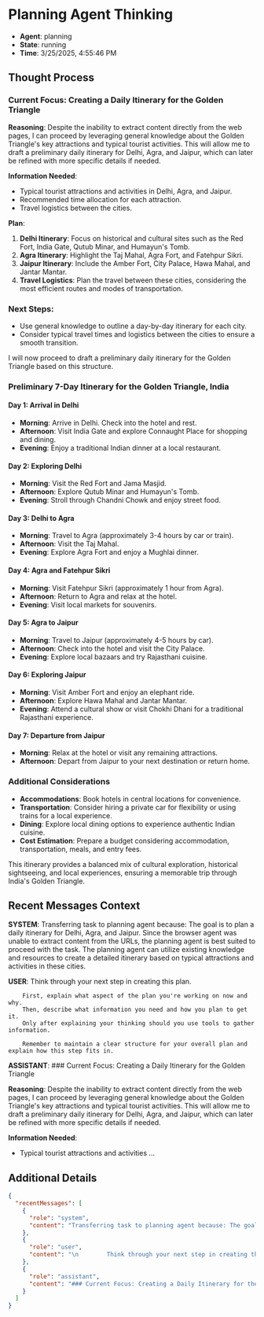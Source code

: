 # Planning Agent Thinking

- **Agent**: planning
- **State**: running
- **Time**: 3/25/2025, 4:55:46 PM

## Thought Process

### Current Focus: Creating a Daily Itinerary for the Golden Triangle

**Reasoning**: Despite the inability to extract content directly from the web pages, I can proceed by leveraging general knowledge about the Golden Triangle's key attractions and typical tourist activities. This will allow me to draft a preliminary daily itinerary for Delhi, Agra, and Jaipur, which can later be refined with more specific details if needed.

**Information Needed**:
- Typical tourist attractions and activities in Delhi, Agra, and Jaipur.
- Recommended time allocation for each attraction.
- Travel logistics between the cities.

**Plan**:
1. **Delhi Itinerary**: Focus on historical and cultural sites such as the Red Fort, India Gate, Qutub Minar, and Humayun's Tomb.
2. **Agra Itinerary**: Highlight the Taj Mahal, Agra Fort, and Fatehpur Sikri.
3. **Jaipur Itinerary**: Include the Amber Fort, City Palace, Hawa Mahal, and Jantar Mantar.
4. **Travel Logistics**: Plan the travel between these cities, considering the most efficient routes and modes of transportation.

### Next Steps:
- Use general knowledge to outline a day-by-day itinerary for each city.
- Consider typical travel times and logistics between the cities to ensure a smooth transition.

I will now proceed to draft a preliminary daily itinerary for the Golden Triangle based on this structure.
### Preliminary 7-Day Itinerary for the Golden Triangle, India

#### Day 1: Arrival in Delhi
- **Morning**: Arrive in Delhi. Check into the hotel and rest.
- **Afternoon**: Visit India Gate and explore Connaught Place for shopping and dining.
- **Evening**: Enjoy a traditional Indian dinner at a local restaurant.

#### Day 2: Exploring Delhi
- **Morning**: Visit the Red Fort and Jama Masjid.
- **Afternoon**: Explore Qutub Minar and Humayun's Tomb.
- **Evening**: Stroll through Chandni Chowk and enjoy street food.

#### Day 3: Delhi to Agra
- **Morning**: Travel to Agra (approximately 3-4 hours by car or train).
- **Afternoon**: Visit the Taj Mahal.
- **Evening**: Explore Agra Fort and enjoy a Mughlai dinner.

#### Day 4: Agra and Fatehpur Sikri
- **Morning**: Visit Fatehpur Sikri (approximately 1 hour from Agra).
- **Afternoon**: Return to Agra and relax at the hotel.
- **Evening**: Visit local markets for souvenirs.

#### Day 5: Agra to Jaipur
- **Morning**: Travel to Jaipur (approximately 4-5 hours by car).
- **Afternoon**: Check into the hotel and visit the City Palace.
- **Evening**: Explore local bazaars and try Rajasthani cuisine.

#### Day 6: Exploring Jaipur
- **Morning**: Visit Amber Fort and enjoy an elephant ride.
- **Afternoon**: Explore Hawa Mahal and Jantar Mantar.
- **Evening**: Attend a cultural show or visit Chokhi Dhani for a traditional Rajasthani experience.

#### Day 7: Departure from Jaipur
- **Morning**: Relax at the hotel or visit any remaining attractions.
- **Afternoon**: Depart from Jaipur to your next destination or return home.

### Additional Considerations
- **Accommodations**: Book hotels in central locations for convenience.
- **Transportation**: Consider hiring a private car for flexibility or using trains for a local experience.
- **Dining**: Explore local dining options to experience authentic Indian cuisine.
- **Cost Estimation**: Prepare a budget considering accommodation, transportation, meals, and entry fees.

This itinerary provides a balanced mix of cultural exploration, historical sightseeing, and local experiences, ensuring a memorable trip through India's Golden Triangle.

## Recent Messages Context

**SYSTEM**: Transferring task to planning agent because: The goal is to plan a daily itinerary for Delhi, Agra, and Jaipur. Since the browser agent was unable to extract content from the URLs, the planning agent is best suited to proceed with the task. The planning agent can utilize existing knowledge and resources to create a detailed itinerary based on typical attractions and activities in these cities.

**USER**: 
        Think through your next step in creating this plan.

        First, explain what aspect of the plan you're working on now and why.
        Then, describe what information you need and how you plan to get it.
        Only after explaining your thinking should you use tools to gather information.

        Remember to maintain a clear structure for your overall plan and explain how this step fits in.
        

**ASSISTANT**: ### Current Focus: Creating a Daily Itinerary for the Golden Triangle

**Reasoning**: Despite the inability to extract content directly from the web pages, I can proceed by leveraging general knowledge about the Golden Triangle's key attractions and typical tourist activities. This will allow me to draft a preliminary daily itinerary for Delhi, Agra, and Jaipur, which can later be refined with more specific details if needed.

**Information Needed**:
- Typical tourist attractions and activities ...

## Additional Details

```json
{
  "recentMessages": [
    {
      "role": "system",
      "content": "Transferring task to planning agent because: The goal is to plan a daily itinerary for Delhi, Agra, and Jaipur. Since the browser agent was unable to extract content from the URLs, the planning agent is best suited to proceed with the task. The planning agent can utilize existing knowledge and resources to create a detailed itinerary based on typical attractions and activities in these cities."
    },
    {
      "role": "user",
      "content": "\n        Think through your next step in creating this plan.\n\n        First, explain what aspect of the plan you're working on now and why.\n        Then, describe what information you need and how you plan to get it.\n        Only after explaining your thinking should you use tools to gather information.\n\n        Remember to maintain a clear structure for your overall plan and explain how this step fits in.\n        "
    },
    {
      "role": "assistant",
      "content": "### Current Focus: Creating a Daily Itinerary for the Golden Triangle\n\n**Reasoning**: Despite the inability to extract content directly from the web pages, I can proceed by leveraging general knowledge about the Golden Triangle's key attractions and typical tourist activities. This will allow me to draft a preliminary daily itinerary for Delhi, Agra, and Jaipur, which can later be refined with more specific details if needed.\n\n**Information Needed**:\n- Typical tourist attractions and activities ..."
    }
  ]
}
```

